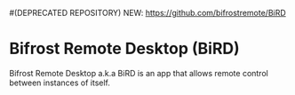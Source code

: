 #(DEPRECATED REPOSITORY) NEW: https://github.com/bifrostremote/BiRD
# Bifrost Remote Desktop (BiRD)
Bifrost Remote Desktop a.k.a BiRD is an app that allows remote control between instances of itself.

